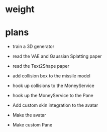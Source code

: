 # weight

# plans
- train a 3D generator
- read the VAE and Gaussian Splatting paper
- read the Text2Shape paper

- add collision box to the missile model
- hook up collisions to the MoneyService
- hook up the MoneyService to the Pane
- Add custom skin integration to the avatar
- Make the avatar
- Make custom Pane
